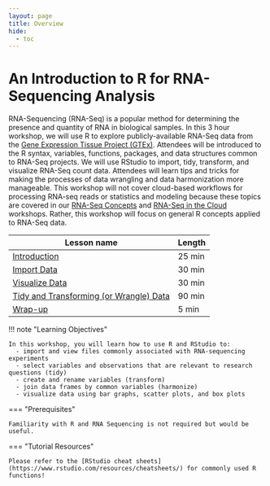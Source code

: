 ```yaml
---
layout: page
title: Overview
hide:
  - toc
---
```


An Introduction to R for RNA-Sequencing Analysis
================================================

RNA-Sequencing (RNA-Seq) is a popular method for
determining the presence and quantity of RNA in biological samples. In
this 3 hour workshop, we will use R to explore publicly-available
RNA-Seq data from the [Gene Expression Tissue Project
(GTEx)](https://gtexportal.org/home/). Attendees will be introduced to
the R syntax, variables, functions, packages, and data structures common
to RNA-Seq projects. We will use RStudio to import, tidy, transform, and
visualize RNA-Seq count data. Attendees will learn tips and tricks for
making the processes of data wrangling and data harmonization more
manageable. This workshop will not cover cloud-based workflows for
processing RNA-seq reads or statistics and modeling because these topics
are covered in our [RNA-Seq Concepts](https://osf.io/kj5av/) and
[RNA-Seq in the
Cloud](https://training.nih-cfde.org/en/latest/Bioinformatic-Analyses/RNAseq-on-Cavatica/rna_seq_1/)
workshops. Rather, this workshop will focus on general R concepts
applied to RNA-Seq data. 

| Lesson name | Length |
| --- | --- | 
| [Introduction](./intro.md) | 25 min |
| [Import Data](./import.md) | 30 min |
| [Visualize Data](./visualize.md) | 30 min |
| [Tidy and Transforming (or Wrangle) Data](./wrangle.md) | 90 min |
| [Wrap-up](./wrapup.md) | 5 min |

!!! note "Learning Objectives"

    In this workshop, you will learn how to use R and RStudio to:
      - import and view files commonly associated with RNA-sequencing experiments
      - select variables and observations that are relevant to research questions (tidy)
      - create and rename variables (transform)
      - join data frames by common variables (harmonize)
      - visualize data using bar graphs, scatter plots, and box plots

=== "Prerequisites"

    Familiarity with R and RNA Sequencing is not required but would be useful.

=== "Tutorial Resources"

    Please refer to the [RStudio cheat sheets](https://www.rstudio.com/resources/cheatsheets/) for commonly used R functions!
